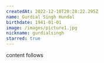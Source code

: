 ```yaml
---
createdAt: 2022-12-10T20:28:22.295Z
name: Gurdial Singh Hundal
birthdate: 1941-01-01
image: /images/picture1.jpg
nickname: gurdialsingh
starred: true
---
```

content follows